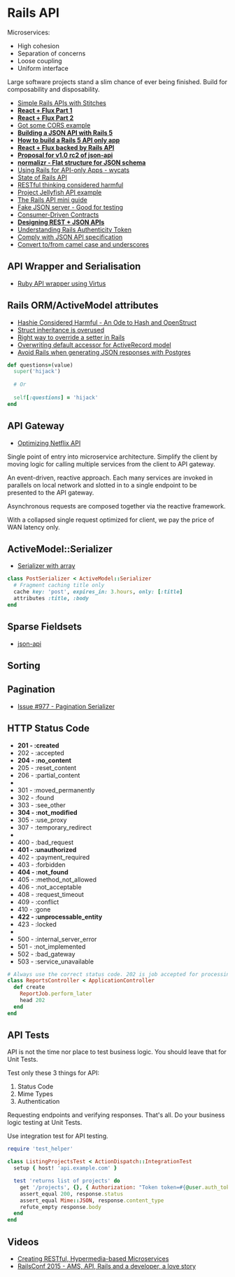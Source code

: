 # Rails API

Microservices:

* High cohesion
* Separation of concerns
* Loose coupling
* Uniform interface

Large software projects stand a slim chance of ever being finished. Build for composability and disposability.

* [Simple Rails APIs with Stitches](http://multithreaded.stitchfix.com/blog/2015/11/04/simple-rails-apis-with-stitches/)
* [**React + Flux Part 1**](https://fancypixel.github.io/blog/2015/01/28/react-plus-flux-backed-by-rails-api/)
* [**React + Flux Part 2**](https://fancypixel.github.io/blog/2015/01/29/react-plus-flux-backed-by-rails-api-part-2/)
* [Got some CORS example](http://slides.com/alanpeabody/breaking-up-with-the-asset-pipeline)
* [**Building a JSON API with Rails 5**](http://blog.codeship.com/building-a-json-api-with-rails-5/)
* [**How to build a Rails 5 API only app**](http://wyeworks.com/blog/2015/6/11/how-to-build-a-rails-5-api-only-and-backbone-application)
* [**React + Flux backed by Rails API**](http://fancypixel.github.io/blog/2015/01/28/react-plus-flux-backed-by-rails-api/)
* [**Proposal for v1.0 rc2 of json-api**](https://github.com/json-api/json-api/pull/341)
* [**normalizr - Flat structure for JSON schema**](https://github.com/gaearon/normalizr)
* [Using Rails for API-only Apps - wycats](https://github.com/rails/rails/blob/efd557a60cd976ac17be9e238111a551599caeb5/railties/guides/source/api_app.textile)
* [State of Rails API](http://hawkins.io/2012/03/state_of_rails_apis/)
* [RESTful thinking considered harmful](http://www.shopify.com/technology/5898287-restful-thinking-considered-harmful)
* [Project Jellyfish API example](https://github.com/projectjellyfish)
* [The Rails API mini guide](http://www.yoniweisbrod.com/rails-api-mini-guide/)
* [Fake JSON server - Good for testing](https://github.com/typicode/json-server)
* [Consumer-Driven Contracts](http://martinfowler.com/articles/consumerDrivenContracts.html)
* [**Designing REST + JSON APIs**](https://stormpath.com/blog/designing-rest-json-apis/)
* [Understanding Rails Authenticity Token](http://stackoverflow.com/questions/941594/understand-rails-authenticity-token?rq=1)
* [Comply with JSON API specification](https://github.com/cerebris/jsonapi-resources)
* [Convert to/from camel case and underscores](https://gist.github.com/timruffles/2780508)

## API Wrapper and Serialisation

* [Ruby API wrapper using Virtus](http://www.nickdesteffen.com/blog/ruby-api-wrapper-using-virtus-and-typhoeus)


## Rails ORM/ActiveModel attributes

* [Hashie Considered Harmful - An Ode to Hash and OpenStruct](http://www.schneems.com/2014/12/15/hashie-considered-harmful.html)
* [Struct inheritance is overused](http://thepugautomatic.com/2013/08/struct-inheritance-is-overused/)
* [Right way to override a setter in Rails](http://stackoverflow.com/questions/10464793/what-is-the-right-way-to-override-a-setter-method-in-ruby-on-rails)
* [Overwriting default accessor for ActiveRecord model](http://api.rubyonrails.org/classes/ActiveRecord/Base.html#class-ActiveRecord%3a%3aBase-label-Overwriting+default+accessors)
* [Avoid Rails when generating JSON responses with Postgres](https://dockyard.com/blog/2014/05/27/avoid-rails-when-generating-json-responses-with-postgresql)

```ruby
def questions=(value)
  super('hijack')
  
  # Or
  
  self[:questions] = 'hijack'
end
```

## API Gateway

* [Optimizing Netflix API](http://techblog.netflix.com/2013/01/optimizing-netflix-api.html)

Single point of entry into microservice architecture. Simplify the client by moving logic for calling multiple services from the client to API gateway.

An event-driven, reactive approach. Each many services are invoked in parallels on local network and slotted in to a single endpoint to be presented to the API gateway.

Asynchronous requests are composed together via the reactive framework.

With a collapsed single request optimized for client, we pay the price of WAN latency only.

## ActiveModel::Serializer

* [Serializer with array](http://stackoverflow.com/questions/17542793/how-do-you-initialize-an-activemodelserializer-class-with-an-activerecordrel)

```ruby
class PostSerializer < ActiveModel::Serializer
  # Fragment caching title only
  cache key: 'post', expires_in: 3.hours, only: [:title]
  attributes :title, :body
end
```

## Sparse Fieldsets

* [json-api](https://github.com/dgeb/json-api/blob/v1rc2/format/index.md#sparse-fieldsets-)

## Sorting

## Pagination

* [Issue #977 - Pagination Serializer](https://github.com/rails-api/active_model_serializers/pull/977)

## HTTP Status Code

* **201 - :created**
* 202 - :accepted
* **204 - :no_content**
* 205 - :reset_content
* 206 - :partial_content
* 
* 301 - :moved_permanently
* 302 - :found
* 303 - :see_other
* **304 - :not_modified**
* 305 - :use_proxy
* 307 - :temporary_redirect
* 
* 400 - :bad_request
* **401 - :unauthorized**
* 402 - :payment_required
* 403 - :forbidden
* **404 - :not_found**
* 405 - :method_not_allowed
* 406 - :not_acceptable
* 408 - :request_timeout
* 409 - :conflict
* 410 - :gone
* **422 - :unprocessable_entity**
* 423 - :locked
* 
* 500 - :internal_server_error
* 501 - :not_implemented
* 502 - :bad_gateway
* 503 - :service_unavailable

```ruby
# Always use the correct status code. 202 is job accepted for processing, but not yet finished.
class ReportsController < ApplicationController
  def create
    ReportJob.perform_later
    head 202
  end
end
```

## API Tests

API is not the time nor place to test business logic. You should leave that for Unit Tests.

Test only these 3 things for API:

1. Status Code
2. Mime Types
3. Authentication

Requesting endpoints and verifying responses. That's all. Do your business logic testing at Unit Tests.

Use integration test for API testing.

```ruby
require 'test_helper'

class ListingProjectsTest < ActionDispatch::IntegrationTest
  setup { host! 'api.example.com' }

  test 'returns list of projects' do
    get '/projects', {}, { Authorization: "Token token=#{@user.auth_token}" }
    assert_equal 200, response.status
    assert_equal Mime::JSON, response.content_type
    refute_empty response.body
  end
end
```

## Videos

* [Creating RESTful, Hypermedia-based Microservices](https://www.youtube.com/watch?v=zbeMDM-zDNI)
* [RailsConf 2015 - AMS, API, Rails and a developer, a love story](https://www.youtube.com/watch?v=PqgQNgWdUB8)